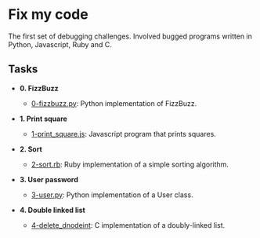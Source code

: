 # Fix my code

The first set of debugging challenges. Involved bugged programs written in
Python, Javascript, Ruby and C.

## Tasks

* **0. FizzBuzz**
  * [0-fizzbuzz.py](./0-fizzbuzz.py): Python implementation of FizzBuzz.
  
* **1. Print square**
  * [1-print_square.js](./1-print_square.js): Javascript program that prints squares.
  

* **2. Sort**
  * [2-sort.rb](./2-sort.rb): Ruby implementation of a simple sorting algorithm.
 

* **3. User password**
  * [3-user.py](./3-user.py ): Python implementation of a User class.
 

* **4. Double linked list**
  * [4-delete_dnodeint](./4-delete_dnodeint/): C implementation of a
doubly-linked list.
